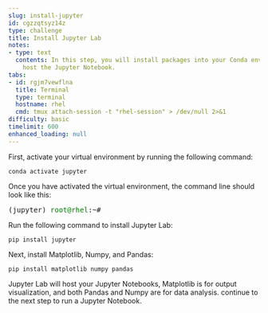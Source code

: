 ```yaml
---
slug: install-jupyter
id: cgzzqtsyz14z
type: challenge
title: Install Jupyter Lab
notes:
- type: text
  contents: In this step, you will install packages into your Conda environment to
    host the Jupyter Notebook.
tabs:
- id: rgjm7vewflna
  title: Terminal
  type: terminal
  hostname: rhel
  cmd: tmux attach-session -t "rhel-session" > /dev/null 2>&1
difficulty: basic
timelimit: 600
enhanced_loading: null
---
```

First, activate your virtual environment by running the following command:
```bash,run
conda activate jupyter
```
Once you have activated the virtual environment, the command line should look like this:
<pre class="file">
(jupyter) <span style="color:green;">root@rhel</span>:~#
</pre>
Run the following command to install Jupyter Lab:
```bash,run
pip install jupyter
```
Next, install Matplotlib, Numpy, and Pandas:
```bash,run
pip install matplotlib numpy pandas
```
Jupyter Lab will host your Jupyter Notebooks, Matplotlib is for output visualization, and both Pandas and Numpy are for data analysis. continue to the next step to run a Jupyter Notebook.